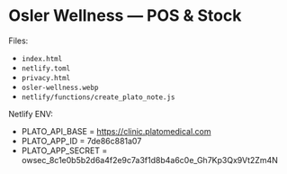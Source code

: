 # Osler Wellness — POS & Stock

Files:
- `index.html`
- `netlify.toml`
- `privacy.html`
- `osler-wellness.webp`
- `netlify/functions/create_plato_note.js`

Netlify ENV:
- PLATO_API_BASE = https://clinic.platomedical.com
- PLATO_APP_ID = 7de86c881a07
- PLATO_APP_SECRET = owsec_8c1e0b5b2d6a4f2e9c7a3f1d8b4a6c0e_Gh7Kp3Qx9Vt2Zm4N